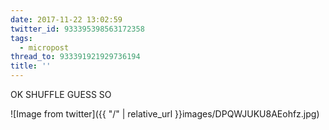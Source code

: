 ```yaml
---
date: 2017-11-22 13:02:59
twitter_id: 933395398563172358
tags:
  - micropost
thread_to: 933391921929736194
title: ''
---
```


OK SHUFFLE GUESS SO

![Image from twitter]({{ "/" | relative_url  }}images/DPQWJUKU8AEohfz.jpg)
